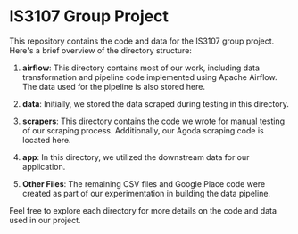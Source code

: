 # IS3107 Group Project

This repository contains the code and data for the IS3107 group project. Here's a brief overview of the directory structure:

1. **airflow**: This directory contains most of our work, including data transformation and pipeline code implemented using Apache Airflow. The data used for the pipeline is also stored here.

2. **data**: Initially, we stored the data scraped during testing in this directory.

3. **scrapers**: This directory contains the code we wrote for manual testing of our scraping process. Additionally, our Agoda scraping code is located here.

4. **app**: In this directory, we utilized the downstream data for our application.

5. **Other Files**: The remaining CSV files and Google Place code were created as part of our experimentation in building the data pipeline.

Feel free to explore each directory for more details on the code and data used in our project.
